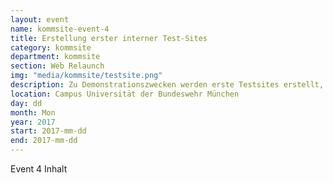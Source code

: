 ```yaml
---
layout: event
name: kommsite-event-4
title: Erstellung erster interner Test-Sites
category: kommsite
department: kommsite
section: Web Relaunch
img: "media/kommsite/testsite.png"
description: Zu Demonstrationszwecken werden erste Testsites erstellt, Inhalte eingepflegt und online gestellt.
location: Campus Universität der Bundeswehr München
day: dd
month: Mon
year: 2017
start: 2017-mm-dd
end: 2017-mm-dd
---
```


Event 4 Inhalt